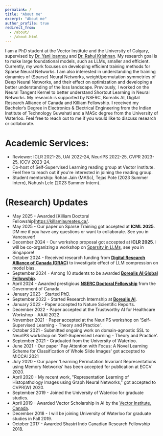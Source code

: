 ```yaml
---
permalink: /
title: "About me"
excerpt: "About me"
author_profile: true
redirect_from: 
  - /about/
  - /about.html
---
```



I am a PhD student at the Vector Institute and the University of Calgary, supervised by [Dr. Yani Ioannou](https://yani.ai/) and [Dr. Rahul Krishnan](https://www.cs.toronto.edu/~rahulgk/). My research goal is to make large foundational models, such as LLMs, smaller and efficient. Currently, my work focuses on developing efficient training methods for Sparse Neural Networks. I am also interested in understanding the training dynamics of (Sparse) Neural Networks, weight/permutation symmetries of Deep Neural Networks, and their effect on optimization and developing a better understanding of the loss landscape. Previously, I worked on the Neural Tangent Kernel to better understand Shortcut Learning in Neural Networks. My research is supported by NSERC, Borealis AI, Digital Research Alliance of Canada and Killiam Fellowship. I received my Bachelor’s Degree in Electronics & Electrical Engineering from the Indian Institute of Technology Guwahati and a MASc degree from the University of Waterloo. Feel free to reach out to me if you would like to discuss research or collaborate. 


# Academic Services:
* Reviewer: ICLR 2021-25, UAI 2022-24, NeurIPS 2022-25, CVPR 2023-25, ICCV 2023-24.
* Co-host of Self-Supervised Learning reading group at Vector Institute. Feel free to reach out if you're interested in joining the reading group.
* Student mentorship: Rohan Jain (MASc), Tejas Pote (2023 Summer Intern), Nahush Lele (2023 Summer Intern). 

# (Research) Updates
* May 2025 - Awarded [Killiam Doctoral Fellowship]<https://killamlaureates.ca/>.
* May 2025 - Our paper on Sparse Training got accepted at <b>ICML 2025</b>. DM me if you have any questions or want to collaborate. See you in Vancouver! 
* December 2024 - Our workshop proposal got accepted at <b>ICLR 2025</b>. I will be co-organizing a workshop on [Sparsity in LLMs](https://sparsellms.org/), see you in Singapore!
* October 2024 - Received research funding from [<b>Digital Research Alliance of Canada (DRAC)</b>](https://www.alliancecan.ca/en) to investigate effect of LLM compression on model bias.
* September 2024 - Among 10 students to be awarded [<b>Borealis AI Global Fellowship</b>](https://rbcborealis.com/news/celebrating-the-future-of-ai-meet-our-new-fellows/). 
* April 2024 - Awarded prestigious [<b>NSERC Doctoral Fellowship</b>](https://www.nserc-crsng.gc.ca/students-etudiants/pg-cs/bellandpostgrad-belletsuperieures_eng.asp) from the Government of Canada. 
* January 2023 - Started PhD. 
* September 2022 - Started Research Internship at [<b>Borealis AI</b>](https://rbcborealis.com/).
* January 2022 - Paper accepted to Nature Scientific Reports.
* December 2022 - Paper accepted at the Trustworthy AI for Healthcare Workshop - AAAI 2022.
* November 2021 - Paper accepted at the NeurIPS workshop on 'Self-Supervised Learning - Theory and Practice'. 
* October 2021 - Submitted ongoing work on domain-agnostic SSL to NeurIPS workshop on 'Self-Supervised Learning - Theory and Practice'.
* September 2021 - Graduated from the University of Waterloo.
* June 2021 - Our paper 'Pay Attention with Focus: A Novel Learning Scheme for Classification of Whole Slide Images' got accepted to MICCAI 2021
* July 2020 - Our paper 'Learning Permutation Invariant Representations using Memory Networks' has been accepted for publication at ECCV 2020.
* April 2020 - My recent work, "Representation Learning of Histopathology Images using Graph Neural Networks," got accepted to CVPR(W) 2020. 
* September 2019 - Joined the University of Waterloo for graduate studies.
* April 2019 - Awarded Vector Scholarship in AI by the [Vector Institute, Canada](https://vectorinstitute.ai/).
* December 2018 - I will be joining University of Waterloo for graduate studies in Fall 2019.
* October 2017 - Awarded Shastri Indo Canadian Research Fellowship 2018.
